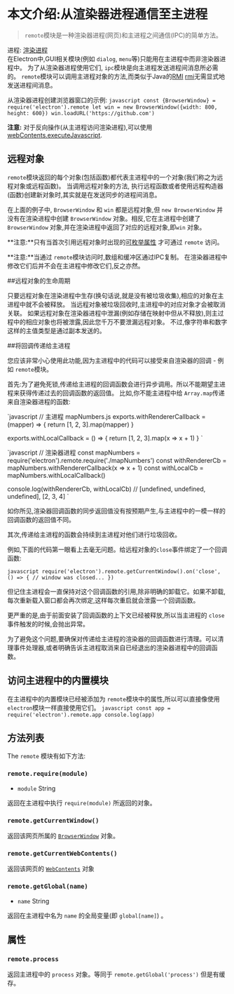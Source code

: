 # 本文介绍:从渲染器进程通信至主进程

> `remote`模块是一种渲染器进程(网页)和主进程之间通信(IPC)的简单方法。

进程: [渲染进程](../glossary.md#renderer-process)      
在Electron中,GUI相关模块(例如 `dialog`, `menu`等)只能用在主进程中而非渲染器进程中。
为了从渲染器进程使用它们, `ipc`模块是向主进程发送进程间消息所必需的。
`remote`模块可以调用主进程对象的方法,而类似于Java的[RMI] [rmi]无需显式地发送进程间消息。

从渲染器进程创建浏览器窗口的示例:
`javascript
const {BrowserWindow} = require('electron').remote
let win = new BrowserWindow({width: 800, height: 600})
win.loadURL('https://github.com')
`

 **注意:** 对于反向操作(从主进程访问渲染进程),可以使用[webContents.executeJavascript](web-contents.md#contentsexecutejavascriptcode-usergesture-callback).

## 远程对象

 `remote`模块返回的每个对象(包括函数)都代表主进程中的一个对象(我们称之为远程对象或远程函数)。
当调用远程对象的方法, 执行远程函数或者使用远程构造器(函数)创建新对象时,其实就是在发送同步的进程间消息。

在上面的例子中, `BrowserWindow` 和 `win` 都是远程对象,但 `new BrowserWindow` 并没有在渲染进程中创建 `BrowserWindow` 对象。相反,它在主进程中创建了 `BrowserWindow` 对象,并在渲染进程中返回了对应的远程对象,即`win` 对象。

**注意:**只有当首次引用远程对象时出现的[可枚举属性](https://developer.mozilla.org/zh-CN/docs/Web/JavaScript/Enumerability_and_ownership_of_properties) 才可通过 `remote` 访问。

**注意:**当通过 `remote`模块访问时,数组和缓冲区通过IPC复制。
在渲染器进程中修改它们后并不会在主进程中修改它们,反之亦然。

##远程对象的生命周期

只要远程对象在渲染进程中生存(换句话说,就是没有被垃圾收集),相应的对象在主进程中就不会被释放。
当远程对象被垃圾回收时,主进程中的对应对象才会被取消关联。
如果远程对象在渲染器进程中泄漏(例如存储在映射中但从不释放),则主过程中的相应对象也将被泄露,因此您千万不要泄漏远程对象。
不过,像字符串和数字这样的主值类型是通过副本发送的。

##将回调传递给主进程

您应该非常小心使用此功能,因为主进程中的代码可以接受来自渲染器的回调 - 例如 `remote`模块。

首先:为了避免死锁,传递给主进程的回调函数会进行异步调用。所以不能期望主进程来获得传递过去的回调函数的返回值。
比如,你不能主进程中给 `Array.map`传递来自渲染器进程的函数:

`javascript
// 主进程 mapNumbers.js
exports.withRendererCallback = (mapper) => {
  return [1, 2, 3].map(mapper)
}

exports.withLocalCallback = () => {
  return [1, 2, 3].map(x => x + 1)
}
`

`javascript
// 渲染器进程
const mapNumbers = require('electron').remote.require('./mapNumbers')
const withRendererCb = mapNumbers.withRendererCallback(x => x + 1)
const withLocalCb = mapNumbers.withLocalCallback()

console.log(withRendererCb, withLocalCb)
// [undefined, undefined, undefined], [2, 3, 4]
`

如你所见,渲染器回调函数的同步返回值没有按预期产生,与主进程中的一模一样的回调函数的返回值不同。

其次,传递给主进程的函数会持续到主进程对他们进行垃圾回收。

例如,下面的代码第一眼看上去毫无问题。给远程对象的`close`事件绑定了一个回调函数:

`javascript
require('electron').remote.getCurrentWindow().on('close', () => {
  // window was closed...
})
`


但记住主进程会一直保持对这个回调函数的引用,除非明确的卸载它。如果不卸载,每次重新载入窗口都会再次绑定,这样每次重启就会泄露一个回调函数。

更严重的是,由于前面安装了回调函数的上下文已经被释放,所以当主进程的 `close` 事件触发的时候,会抛出异常。

为了避免这个问题,要确保对传递给主进程的渲染器的回调函数进行清理。可以清理事件处理器,或者明确告诉主进程取消来自已经退出的渲染器进程中的回调函数。

## 访问主进程中的内置模块

在主进程中的内置模块已经被添加为 `remote`模块中的属性,所以可以直接像使用 `electron`模块一样直接使用它们。
`javascript
const app = require('electron').remote.app
console.log(app)
`

## 方法列表

The `remote` 模块有如下方法:

### `remote.require(module)`

* `module` String

返回在主进程中执行 `require(module)` 所返回的对象。

### `remote.getCurrentWindow()`

返回该网页所属的 [`BrowserWindow`](browser-window.md) 对象。

### `remote.getCurrentWebContents()`

返回该网页的 [`WebContents`](web-contents.md) 对象

### `remote.getGlobal(name)`

* `name` String

返回在主进程中名为 `name` 的全局变量(即 `global[name]`) 。

## 属性

### `remote.process`
返回主进程中的 `process` 对象。等同于 `remote.getGlobal('process')` 但是有缓存。

[rmi]: http://en.wikipedia.org/wiki/Java_remote_method_invocation
[enumerable-properties]: https://developer.mozilla.org/en-US/docs/Web/JavaScript/Enumerability_and_ownership_of_properties
